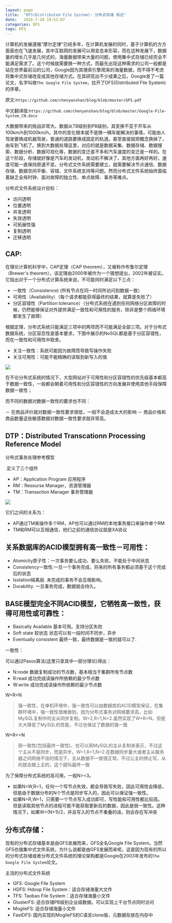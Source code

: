 ```yaml
---
layout: page
title:  "DFS(Distributed File System): 分布式存储 简述"
date:   2016-7-28 19:52:07
categories: DFS
tags: DFS
---
```

计算机的发展遵循"摩尔定律"已经多年，在计算机发展的同时，基于计算机的方方面面也在飞速发展，其中互联网的发展可以用变态来形容，而在这种发展下，数据量的增长几乎是几何式的，海量数据带来大量的问题，使用集中式存储已经完全不能满足需求了。这个时候就需要换一种方式，而最先出现这种需求的公司一般都是站在世界最前沿的公司，Google因为其搜索引擎爬来的海量数据，而不得不考虑将集中式存储改变成其他存储方式。在其研究出不少成果之后，Google发了一篇论文，名字叫做`The Google File System`，拉开了DFS(Distributed File System)的序章。

原文:`https://github.com/chenyanshan/blog/blob/master/GFS.pdf`

中文翻译版:`https://github.com/chenyanshan/blog/blob/master/Google-File-System_CN.docx`


大数据带来的挑战非常大。数据从TB级别到PB级别，其变换不亚于开车从100km/h到1000km/h。其中的变化根本就不是换一辆车能解决的事情，可能由人驾驶要换成机器驾驶，普通的道路要换成固定的轨道。甚至直接就把概念换掉了，由车到飞机了。换到大数据处理这里，对应的就是数据采集、数据存储、数据搜索、数据分析、数据可视化等，数据的变迁差不多和汽车速度的变迁是一样的。在这个阶段，存储就好像是汽车的发动机，发动机不解决了。其他方面再好再好。速度可能一直保持原速不变。分布式文件系统需要建立，就需要解决节点通信、数据存储、数据空间平衡、容错、文件系统支持等问题。然而分布式文件系统始终面临着缺乏全局时钟、面对故障的独立性、单点故障、事务等难点。

分布式文件系统设计目标：

- 访问透明
- 位置透明
- 并发透明 
- 失效透明
- 可拓展性强
- 复制透明
- 迁移透明


## CAP:

在理论计算机科学中，CAP定理（CAP theorem），又被称作布鲁尔定理（Brewer's theorem），该定理由2000年被作为一个猜想提出，2002年被证实。它指出对于一个分布式计算系统来说，不可能同时满足以下三点：

- 一致性（Consistence) (所有节点在同一时间所访问到数据一致）
- 可用性（Availability）（每个请求都能获得最终的结果，就算是失败了）
- 分区容错性（Partition tolerance）（分布式系统在遇到任何网络分区故障的时候，仍然能够保证对外提供满足一致性和可用性的服务，除非是整个网络环境都发生了故障）


根据定理，分布式系统只能满足三项中的两项而不可能满足全部三项。对于分布式数据系统，分区容忍性是基本要求，下图中展示的NoSQL都是基于分区容错性，而在一致性和可用性中取舍。

- 关注一致性：系统可能因为故障而导致写操作失败
- 关注可用性：可能不能精确的读取到新写入的值

![](https://chenyanshan.github.io/img/linux/server/DFS/Figure-1-CAP-theorem-with-databases-that-choose-CA-CP-and-AP.jpg?raw=true)

在不论分布式系统的情况下，大型网站对于可用性和分区容错性的优先级基本都高于数据一致性，一般都会朝着可用性和分区容错性的方向发展并使用其他手段保障数据一致性；

而不同的数据对数据一致性的要求也不同：


－ 在商品评价就对数据一致性要求很低，一般不会造成太大的影响
－ 商品价格和商品数量这些敏感数据对数据一致性要求就非常高。

## DTP：Distributed Transcationn Processing Reference Model
分布式事务处理参考模型

 定义了三个组件

- AP：Application Program 应用程序
- RM：Resourse Manager，资源管理器
- TM：Transaction Manager 事务管理器


![](https://chenyanshan.github.io/img/linux/server/DFS/19061812_ny1A.png?raw=true)

它们之间的关系为：

- AP通过TM来操作多个RM，AP也可以通过RM的本地事务接口来操作单个RM
- TM和RM可以互相通信，他们之前的通信协议就是XA协议


## 关系数据库的ACID模型拥有高一致性－可用性：

- Atomicity原子性：一次事务要么成功、要么失败，不能处于中间状态
- Consistency一致性:一旦一个事务完成，将来的所有事务都必须基于这个完成后的状态
- Isolation隔离层. 未完成的事务不会互相影响。
- Durability. 一旦事务完成，数据就会持久。

## BASE模型完全不同ACID模型，它牺牲高一致性，获得可用性或可靠性：

- Basically Available 基本可用。支持分区失败
- Soft state 软状态 状态可以有一段时间不同步，异步
- Eventually consistent 最终一致，最终数据是一致的就可以了.


一致性：

可以通过Paxos算法(这里只拿其中一部分理论)得出：

- N:node 数据复制成功的节点数，基本相当于集群所有节点数
- R:read 成功完成读操作所依赖的最少节点数
- W:write 成功完成读操作所依赖的最少节点数

W+R\>N 

> 强一致性，在单机环境中，强一致性可以由数据库的ACID模型保证，在集群环境中，强一致性很难做到。因为分布式事务对网络要求高，比如MySQL复制中的主从同步复制。W=2,R=1,N=2.虽然实现了W+R\>N，但是大大降低了MySQL的性能，不过也保证了数据的强一致


W+R\<=N 

> 弱一致性(包括最终一致性)，也可以用MySQL的主从复制来表示，不过这个主从不是同步，而是异步。W=1,R=1,N=2.在数据同步量大或者主从服务器之间网络不佳的情况下，主从数据不一致很正常。不过让主的停止写，从的就会跟上主的，这个就叫最终一致

为了保障分布式系统的高可用，一般N\>=3。

- 如果N=W,R=1，任何一个写节点失效，都会导致写失败，因此可用性会降低，但是由于数据分布的N个节点是同步写入的，因此可以保证强一致性。
- 如果N=R,W=1，只需要一个节点写入成功即可，写性能和可用性都比较高。但是读取其他节点的进程可能不能获取更新后的数据，因此是弱一致性。这种情况下，如果W\<(N+1)/2，并且写入的节点不重叠的话，则会存在写冲突  



## 分布式存储：

现有的分布式存储基本是由GFS发展而来，GFS全名Google File System。当然GFS也值集中式文件系统，为什么说都是由GFS发展而来呢，这是因为现有的所以的分布式存储或者分布式文件系统的理论架构都是Google在2003年发布的`The Google File System`论文。

主流的分布式文件系统

- GFS: Google File System
- HDFS: Hdoop File System：适合存储海量大文件
- TFS: Taobao File System：适合存储海量小文件
- GlusterFS: 适合存储PB级别企业级数据。可以实现上千台节点同时访问
- MogileFS: 适合存储海量小文件
- FastDFS: 国内实现的MogileFS的C语言clone版，元数据存放在内存中

